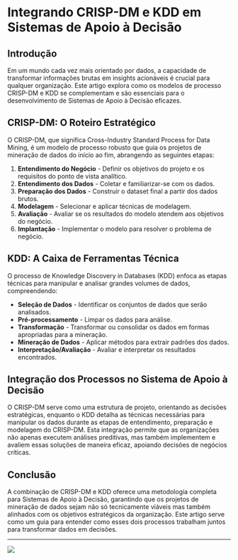 # Integrando CRISP-DM e KDD em Sistemas de Apoio à Decisão

## Introdução

Em um mundo cada vez mais orientado por dados, a capacidade de transformar informações brutas em insights acionáveis é crucial para qualquer organização. Este artigo explora como os modelos de processo CRISP-DM e KDD se complementam e são essenciais para o desenvolvimento de Sistemas de Apoio à Decisão eficazes.

## CRISP-DM: O Roteiro Estratégico

O CRISP-DM, que significa Cross-Industry Standard Process for Data Mining, é um modelo de processo robusto que guia os projetos de mineração de dados do início ao fim, abrangendo as seguintes etapas:

1. **Entendimento do Negócio** - Definir os objetivos do projeto e os requisitos do ponto de vista analítico.
2. **Entendimento dos Dados** - Coletar e familiarizar-se com os dados.
3. **Preparação dos Dados** - Construir o dataset final a partir dos dados brutos.
4. **Modelagem** - Selecionar e aplicar técnicas de modelagem.
5. **Avaliação** - Avaliar se os resultados do modelo atendem aos objetivos do negócio.
6. **Implantação** - Implementar o modelo para resolver o problema de negócio.

## KDD: A Caixa de Ferramentas Técnica

O processo de Knowledge Discovery in Databases (KDD) enfoca as etapas técnicas para manipular e analisar grandes volumes de dados, compreendendo:

- **Seleção de Dados** - Identificar os conjuntos de dados que serão analisados.
- **Pré-processamento** - Limpar os dados para análise.
- **Transformação** - Transformar ou consolidar os dados em formas apropriadas para a mineração.
- **Mineração de Dados** - Aplicar métodos para extrair padrões dos dados.
- **Interpretação/Avaliação** - Avaliar e interpretar os resultados encontrados.

## Integração dos Processos no Sistema de Apoio à Decisão

O CRISP-DM serve como uma estrutura de projeto, orientando as decisões estratégicas, enquanto o KDD detalha as técnicas necessárias para manipular os dados durante as etapas de entendimento, preparação e modelagem do CRISP-DM. Esta integração permite que as organizações não apenas executem análises preditivas, mas também implementem e avaliem essas soluções de maneira eficaz, apoiando decisões de negócios críticas.

## Conclusão

A combinação de CRISP-DM e KDD oferece uma metodologia completa para Sistemas de Apoio à Decisão, garantindo que os projetos de mineração de dados sejam não só tecnicamente viáveis mas também alinhados com os objetivos estratégicos da organização. Este artigo serve como um guia para entender como esses dois processos trabalham juntos para transformar dados em decisões.

--------------------------
![](https://wordpress.com/e91ef6aa-9ddf-443e-b3fb-623558c76c0f)

